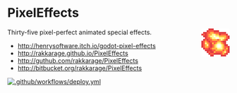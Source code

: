 # PixelEffects

<img align="right" src="icon.png">

Thirty-five pixel-perfect animated special effects.

- <http://henrysoftware.itch.io/godot-pixel-effects>
- <http://rakkarage.github.io/PixelEffects>
- <http://guthub.com/rakkarage/PixelEffects>
- <http://bitbucket.org/rakkarage/PixelEffects>

[![.github/workflows/deploy.yml](https://github.com/rakkarage/PixelEffects/actions/workflows/deploy.yml/badge.svg)](https://github.com/rakkarage/PixelEffects/actions/workflows/deploy.yml)
